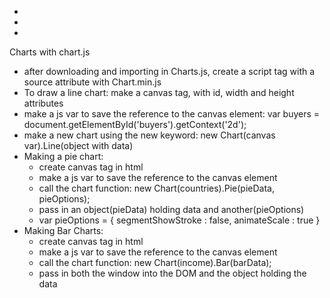 <p></p>
<ul>
<li></li>
<li></li>
<li></li>
</ul>
<p>Charts with chart.js</p>
<ul>
<li>after downloading and importing in Charts.js, create a script tag  with a source attribute with Chart.min.js</li>
<li>To draw a line chart: make a canvas tag, with id, width and height attributes</li>
<li>make a js var to save the reference to the canvas element: var buyers = document.getElementById('buyers').getContext('2d');</li>
<li>make a new chart using the new keyword: new Chart(canvas var).Line(object with data)</li>
<li>Making a pie chart:<ul>
<li>create canvas tag in html</li>
<li>make a js var to save the reference to the canvas element</li>
<li>call the chart function: new Chart(countries).Pie(pieData, pieOptions);</li>
<li>pass in an object(pieData) holding data and another(pieOptions) </li>
<li>var pieOptions = {
	segmentShowStroke : false,
	animateScale : true
}</li>
</ul>
</li>
<li>Making Bar Charts:<ul>
<li>create canvas tag in html</li>
<li>make a js var to save the reference to the canvas element</li>
<li>call the chart function: new Chart(income).Bar(barData);</li>
<li>pass in both the window into the DOM and the object holding the data</li>
</ul></li>
</ul>
